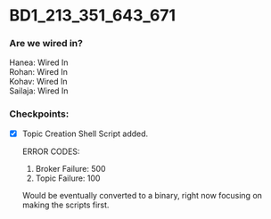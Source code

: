 # BD1_213_351_643_671

### Are we wired in?

Hanea: Wired In <br />
Rohan: Wired In <br />
Kohav: Wired In <br />
Sailaja: Wired In <br />

### Checkpoints:

- [x] Topic Creation Shell Script added.
	
	ERROR CODES:
	1) Broker Failure: 500
	2) Topic Failure: 100
	
	Would be eventually converted to a binary, right now focusing on making the scripts first. 	
